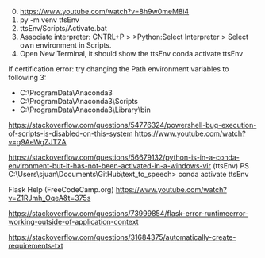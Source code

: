 0. https://www.youtube.com/watch?v=8h9w0meM8i4
1. py -m venv ttsEnv
2. ttsEnv/Scripts/Activate.bat
3. Associate interpreter: CNTRL+P > >Python:Select Interpreter > Select own environment in Scripts.
4. Open New Terminal, it should show the ttsEnv
conda activate ttsEnv


If certification error: try changing the Path environment variables to following 3:
* C:\ProgramData\Anaconda3
* C:\ProgramData\Anaconda3\Scripts
* C:\ProgramData\Anaconda3\Library\bin

https://stackoverflow.com/questions/54776324/powershell-bug-execution-of-scripts-is-disabled-on-this-system
https://www.youtube.com/watch?v=g9AeWgZJTZA

https://stackoverflow.com/questions/56679132/python-is-in-a-conda-environment-but-it-has-not-been-activated-in-a-windows-vir
(ttsEnv) PS C:\Users\sjuan\Documents\GitHub\text_to_speech> 
conda activate ttsEnv

Flask Help (FreeCodeCamp.org)
https://www.youtube.com/watch?v=Z1RJmh_OqeA&t=375s


https://stackoverflow.com/questions/73999854/flask-error-runtimeerror-working-outside-of-application-context

https://stackoverflow.com/questions/31684375/automatically-create-requirements-txt